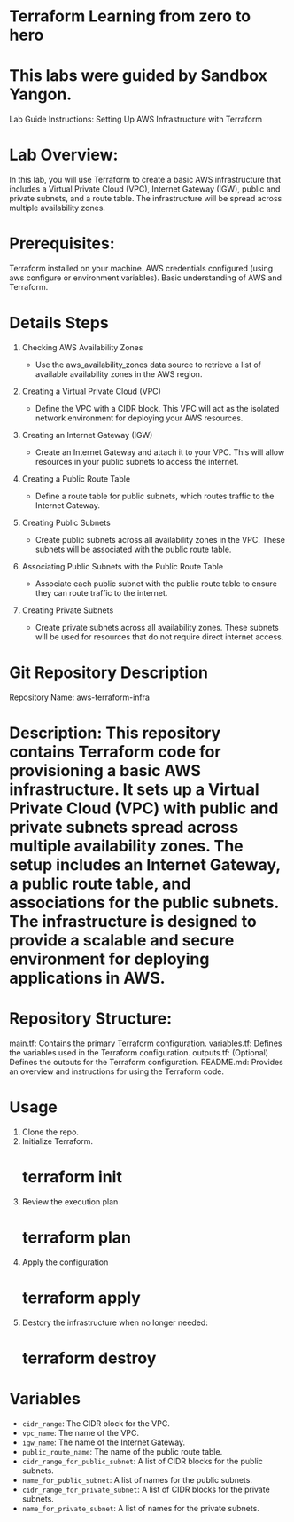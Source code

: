 # Terraform Learning from zero to hero 

# This labs were guided by Sandbox Yangon. 

Lab Guide Instructions: Setting Up AWS Infrastructure with Terraform

# Lab Overview:

In this lab, you will use Terraform to create a basic AWS infrastructure that includes a Virtual Private Cloud (VPC), Internet Gateway (IGW), public and private subnets, and a route table. The infrastructure will be spread across multiple availability zones.

# Prerequisites:

Terraform installed on your machine.
AWS credentials configured (using aws configure or environment variables).
Basic understanding of AWS and Terraform.


# Details Steps 

1. Checking AWS Availability Zones
   - Use the aws_availability_zones data source to retrieve a list of available availability zones in the AWS region.
  
2. Creating a Virtual Private Cloud (VPC)
   - Define the VPC with a CIDR block. This VPC will act as the isolated network environment for deploying your AWS resources.

3. Creating an Internet Gateway (IGW)
   - Create an Internet Gateway and attach it to your VPC. This will allow resources in your public subnets to access the internet.

4. Creating a Public Route Table
   - Define a route table for public subnets, which routes traffic to the Internet Gateway.

5. Creating Public Subnets
   - Create public subnets across all availability zones in the VPC. These subnets will be associated with the public route table.

6. Associating Public Subnets with the Public Route Table
   - Associate each public subnet with the public route table to ensure they can route traffic to the internet.

7. Creating Private Subnets
   - Create private subnets across all availability zones. These subnets will be used for resources that do not require direct internet access.



# Git Repository Description
Repository Name: aws-terraform-infra

# Description: This repository contains Terraform code for provisioning a basic AWS infrastructure. It sets up a Virtual Private Cloud (VPC) with public and private subnets spread across multiple availability zones. The setup includes an Internet Gateway, a public route table, and associations for the public subnets. The infrastructure is designed to provide a scalable and secure environment for deploying applications in AWS.

# Repository Structure:

main.tf: Contains the primary Terraform configuration.
variables.tf: Defines the variables used in the Terraform configuration.
outputs.tf: (Optional) Defines the outputs for the Terraform configuration.
README.md: Provides an overview and instructions for using the Terraform code.

# Usage 
1. Clone the repo.
2. Initialize Terraform.
   # terraform init
3. Review the execution plan
   # terraform plan
4. Apply the configuration
   # terraform apply
5. Destory the infrastructure when no longer needed:
   # terraform destroy

# Variables

- `cidr_range`: The CIDR block for the VPC.
- `vpc_name`: The name of the VPC.
- `igw_name`: The name of the Internet Gateway.
- `public_route_name`: The name of the public route table.
- `cidr_range_for_public_subnet`: A list of CIDR blocks for the public subnets.
- `name_for_public_subnet`: A list of names for the public subnets.
- `cidr_range_for_private_subnet`: A list of CIDR blocks for the private subnets.
- `name_for_private_subnet`: A list of names for the private subnets.



